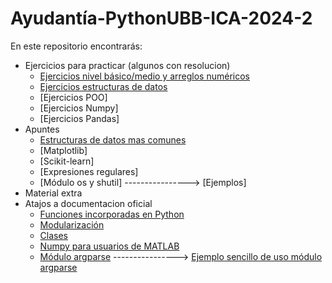 # Ayudantía-PythonUBB-ICA-2024-2

En este repositorio encontrarás:

* Ejercicios para practicar (algunos con resolucion)
  * [Ejercicios nivel básico/medio y arreglos numéricos](https://github.com/PedrodiazH/Ayudantia-PythonUBB2024-2/blob/main/Ejercicios%20practicos/Ejercicios_python_1.pdf)
  * [Ejercicios estructuras de datos](https://github.com/PedrodiazH/Ayudantia-PythonUBB-ICA-2024-2/blob/main/Ejercicios%20practicos/Ejercicios_python_Estructuras_de_datos.pdf)
  * [Ejercicios POO]
  * [Ejercicios Numpy]
  * [Ejercicios Pandas]
* Apuntes
  * [Estructuras de datos mas comunes](https://github.com/PedrodiazH/Ayudantia-PythonUBB2024-2/blob/main/Apuntes/Estructura_de_Datos___Python_Cient%C3%ADfico.pdf)
  * [Matplotlib]
  * [Scikit-learn]
  * [Expresiones regulares]
  * [Módulo os y shutil] ----------------> [Ejemplos]
* Material extra
* Atajos a documentacion oficial
  * [Funciones incorporadas en Python](https://docs.python.org/es/3/library/functions.html)
  * [Modularización](https://docs.python.org/es/3/tutorial/modules.html)
  * [Clases](https://docs.python.org/es/3/tutorial/classes.html)
  * [Numpy para usuarios de MATLAB](https://numpy.org/devdocs/user/numpy-for-matlab-users.html)
  * [Módulo argparse](https://docs.python.org/es/3/library/argparse.html) ----------------> [Ejemplo sencillo de uso módulo argparse](https://github.com/PedrodiazH/Ayudantia-PythonUBB-ICA-2024-2/blob/main/Apuntes/Ejemplo_argparse.py)
